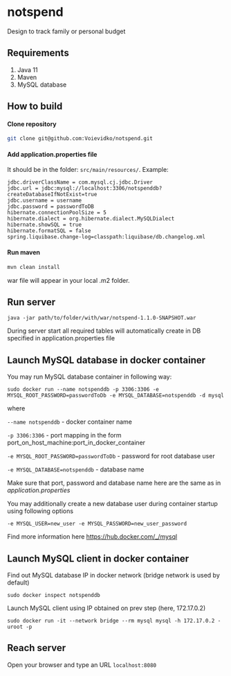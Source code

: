# notspend
Design to track family or personal budget

## Requirements
1. Java 11
2. Maven 
3. MySQL database

## How to build

#### Clone repository

```bash
git clone git@github.com:Voievidko/notspend.git
```

#### Add application.properties file
It should be in the folder: `src/main/resources/`.
Example:

```
jdbc.driverClassName = com.mysql.cj.jdbc.Driver
jdbc.url = jdbc:mysql://localhost:3306/notspenddb?createDatabaseIfNotExist=true
jdbc.username = username
jdbc.password = passwordToDB
hibernate.connectionPoolSize = 5
hibernate.dialect = org.hibernate.dialect.MySQLDialect
hibernate.showSQL = true
hibernate.formatSQL = false
spring.liquibase.change-log=classpath:liquibase/db.changelog.xml
```

#### Run maven

```bash
mvn clean install
```

war file will appear in your local .m2 folder.

## Run server
```
java -jar path/to/folder/with/war/notspend-1.1.0-SNAPSHOT.war
```
During server start all required tables will automatically create in DB specified in application.properties file

## Launch MySQL database in docker container

You may run MySQL database container in following way:
```
sudo docker run --name notspenddb -p 3306:3306 -e MYSQL_ROOT_PASSWORD=passwordToDb -e MYSQL_DATABASE=notspenddb -d mysql
```
where

`--name notspenddb` - docker container name

`-p 3306:3306` - port mapping in the form port_on_host_machine:port_in_docker_container

`-e MYSQL_ROOT_PASSWORD=passwordToDb` - password for root database user

`-e MYSQL_DATABASE=notspenddb` - database name

Make sure that port, password and database name here are the same as in _application.properties_

You may additionally create a new database user during container startup using following options

```
-e MYSQL_USER=new_user -e MYSQL_PASSWORD=new_user_password
```

Find more information here https://hub.docker.com/_/mysql

## Launch MySQL client in docker container

Find out MySQL database IP in docker network (bridge network is used by default)

```
sudo docker inspect notspenddb
```

Launch MySQL client using IP obtained on prev step (here, 172.17.0.2)

```
sudo docker run -it --network bridge --rm mysql mysql -h 172.17.0.2 -uroot -p
```

## Reach server
Open your browser and type an URL `localhost:8080` 